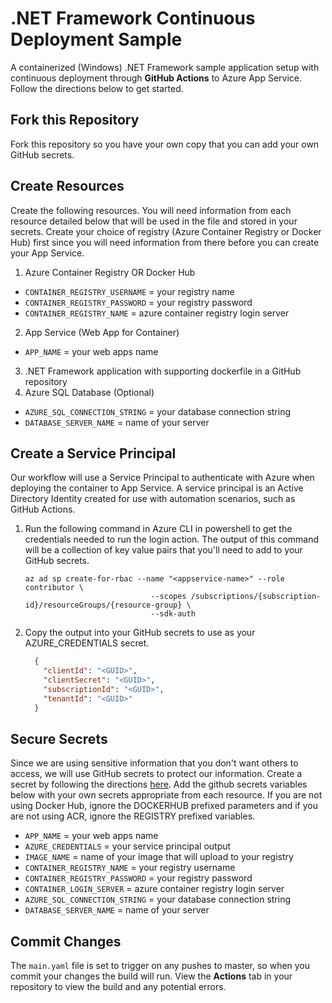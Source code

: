 # .NET Framework Continuous Deployment Sample
A containerized (Windows) .NET Framework sample application setup with continuous deployment through **GitHub Actions** to Azure App Service. Follow the directions below to get started.

## Fork this Repository
Fork this repository so you have your own copy that you can add your own GitHub secrets. 

## Create Resources 
Create the following resources. You will need information from each resource detailed below that will be used in the file and stored in your secrets. Create your choice of registry (Azure Container Registry or Docker Hub) first since you will need information from there before you can create your App Service.  

1. Azure Container Registry OR Docker Hub 
- `CONTAINER_REGISTRY_USERNAME` = your registry name
- `CONTAINER_REGISTRY_PASSWORD` = your registry password
- `CONTAINER_REGISTRY_NAME` = azure container registry login server
2. App Service (Web App for Container) 
- `APP_NAME` = your web apps name
3. .NET Framework application with supporting dockerfile in a GitHub repository
4. Azure SQL Database (Optional)
- `AZURE_SQL_CONNECTION_STRING` = your database connection string
- `DATABASE_SERVER_NAME` = name of your server

## Create a Service Principal
Our workflow will use a Service Principal to authenticate with Azure when deploying the container to App Service. A service principal is an Active Directory Identity created for use with automation scenarios, such as GitHub Actions.

1. Run the following command in Azure CLI in powershell to get the credentials needed to run the login action.  The output of this command will be a collection of key value pairs that you'll need to add to your GitHub secrets. 
    ```shell
    az ad sp create-for-rbac --name "<appservice-name>" --role contributor \
                                --scopes /subscriptions/{subscription-id}/resourceGroups/{resource-group} \
                                --sdk-auth
    ```
2. Copy the output into your GitHub secrets to use as your AZURE_CREDENTIALS secret. 

    ```json
      {
        "clientId": "<GUID>",
        "clientSecret": "<GUID>",
        "subscriptionId": "<GUID>",
        "tenantId": "<GUID>" 
      }
    ```

## Secure Secrets
Since we are using sensitive information that you don't want others to access, we will use GitHub secrets to protect our information. Create a secret by following the directions [here](https://help.github.com/en/actions/configuring-and-managing-workflows/creating-and-storing-encrypted-secrets).  Add the github secrets variables below with your own secrets appropriate from each resource.  If you are not using Docker Hub, ignore the DOCKERHUB prefixed parameters and if you are not using ACR, ignore the REGISTRY prefixed variables. 

- `APP_NAME` = your web apps name
- `AZURE_CREDENTIALS` = your service principal output
- `IMAGE_NAME` = name of your image that will upload to your registry
- `CONTAINER_REGISTRY_NAME` = your registry username
- `CONTAINER_REGISTRY_PASSWORD` = your registry password
- `CONTAINER_LOGIN_SERVER` = azure container registry login server
- `AZURE_SQL_CONNECTION_STRING` = your database connection string
- `DATABASE_SERVER_NAME` = name of your server
  
## Commit Changes
The `main.yaml` file is set to trigger on any pushes to master, so when you commit your changes the build will run.  View the **Actions** tab in your repository to view the build and any potential errors.
